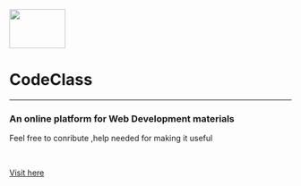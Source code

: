 <img  width="100px" height="70px" src="https://github.com/suubh/CodeClass/blob/master/codeclass.jpeg">
<h1> CodeClass</h1>
<hr>
<h3>An online platform for Web Development materials</h3>
<p>Feel free to conribute ,help needed for making it useful </p><br>
<p><a href="https://suubh.github.io/CodeClass/templates/index.html">Visit here</a></p>

